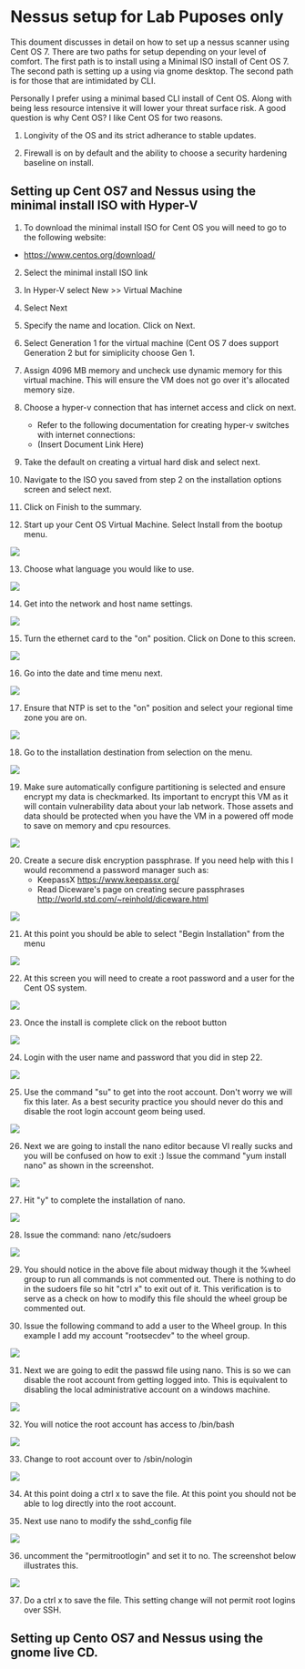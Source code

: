 # Nessus setup for Lab Puposes only

This doument discusses in detail on how to set up a nessus scanner using Cent OS 7. There are two paths for setup depending on your level of comfort. The first path is to install using a Minimal ISO install of Cent OS 7. The second path is setting up a using via gnome desktop. The second path is for those that are intimidated by CLI. 

Personally I prefer using a minimal based CLI install of Cent OS. Along with being less resource intensive it will lower your threat surface risk. A good question is why Cent OS? I like Cent OS for two reasons. 

1. Longivity of the OS and its strict adherance to stable updates. 

2. Firewall is on by default and the ability to choose a security hardening baseline on install.

## Setting up Cent OS7 and Nessus using the minimal install ISO with Hyper-V

1. To download the minimal install ISO for Cent OS you will need to go to the following website:

- https://www.centos.org/download/

2. Select the minimal install ISO link

3. In Hyper-V select New >> Virtual Machine

4. Select Next

5. Specify the name and location. Click on Next.

6. Select Generation 1 for the virtual machine (Cent OS 7 does support Generation 2 but for simiplicity choose Gen 1.

7. Assign 4096 MB memory and uncheck use dynamic memory for this virtual machine. This will ensure the VM does not go over it's allocated memory size.

8. Choose a hyper-v connection that has internet access and click on next.
   - Refer to the following documentation for creating hyper-v switches with internet connections:
   - (Insert Document Link Here)

9. Take the default on creating a virtual hard disk and select next.

10. Navigate to the ISO you saved from step 2 on the installation options screen and select next.

11. Click on Finish to the summary.

12. Start up your Cent OS Virtual Machine. Select Install from the bootup menu.

![](https://github.com/rootsecdev/Microsoft-Blue-Forest/blob/master/Screenshots/CentOSMinimal1.PNG)

13. Choose what language you would like to use.

![](https://github.com/rootsecdev/Microsoft-Blue-Forest/blob/master/Screenshots/CentOSMinimal2.PNG)

14. Get into the network and host name settings.

![](https://github.com/rootsecdev/Microsoft-Blue-Forest/blob/master/Screenshots/CentOSMinimal3.PNG)

15. Turn the ethernet card to the "on" position. Click on Done to this screen.

![](https://github.com/rootsecdev/Microsoft-Blue-Forest/blob/master/Screenshots/CentOSMinimal4.PNG)

16. Go into the date and time menu next.

![](https://github.com/rootsecdev/Microsoft-Blue-Forest/blob/master/Screenshots/CentOSMinimal3.PNG)

17. Ensure that NTP is set to the "on" position and select your regional time zone you are on. 

![](https://github.com/rootsecdev/Microsoft-Blue-Forest/blob/master/Screenshots/CentOSMinimal5.PNG)

18. Go to the installation destination from selection on the menu.

![](https://github.com/rootsecdev/Microsoft-Blue-Forest/blob/master/Screenshots/CentOSMinimal3.PNG)

19. Make sure automatically configure partitioning is selected and ensure encrypt my data is checkmarked. Its important to encrypt this VM as it will contain vulnerability data about your lab network. Those assets and data should be protected when you have the VM in a powered off mode to save on memory and cpu resources. 

![](https://github.com/rootsecdev/Microsoft-Blue-Forest/blob/master/Screenshots/CentOSMinimal6.PNG)

20. Create a secure disk encryption passphrase. If you need help with this I would recommend a password manager such as:
    - KeepassX https://www.keepassx.org/
    - Read Diceware's page on creating secure passphrases http://world.std.com/~reinhold/diceware.html
    
![](https://github.com/rootsecdev/Microsoft-Blue-Forest/blob/master/Screenshots/CentOSMinimal7.PNG)

21. At this point you should be able to select "Begin Installation" from the menu

![](https://github.com/rootsecdev/Microsoft-Blue-Forest/blob/master/Screenshots/CentOSMinimal3.PNG)

22. At this screen you will need to create a root password and a user for the Cent OS system. 

![](https://github.com/rootsecdev/Microsoft-Blue-Forest/blob/master/Screenshots/CentOSMinimal8.PNG)

23. Once the install is complete click on the reboot button

![](https://github.com/rootsecdev/Microsoft-Blue-Forest/blob/master/Screenshots/CentOSMinimal9.PNG)

24. Login with the user name and password that you did in step 22. 

![](https://github.com/rootsecdev/Microsoft-Blue-Forest/blob/master/Screenshots/CentOSMinimal10.PNG)

25. Use the command "su" to get into the root account. Don't worry we will fix this later. As a best security practice you should never do this and disable the root login account geom being used.

![](https://github.com/rootsecdev/Microsoft-Blue-Forest/blob/master/Screenshots/CentOSMinimal11.PNG)

26. Next we are going to install the nano editor because VI really sucks and you will be confused on how to exit :) Issue the command "yum install nano" as shown in the screenshot. 

![](https://github.com/rootsecdev/Microsoft-Blue-Forest/blob/master/Screenshots/CentOSMinimal12.PNG)

27. Hit "y" to complete the installation of nano.

![](https://github.com/rootsecdev/Microsoft-Blue-Forest/blob/master/Screenshots/CentOSMinimal13.PNG)

28. Issue the command: nano /etc/sudoers

![](https://github.com/rootsecdev/Microsoft-Blue-Forest/blob/master/Screenshots/CentOSMinimal14.PNG)

29. You should notice in the above file about midway though it the %wheel group to run all commands is not commented out. There is nothing to do in the sudoers file so hit "ctrl x" to exit out of it. This verification is to serve as a check on how to modify this file should the wheel group be commented out. 

30. Issue the following command to add a user to the Wheel group. In this example I add my account "rootsecdev" to the wheel group.

![](https://github.com/rootsecdev/Microsoft-Blue-Forest/blob/master/Screenshots/CentOSMinimal15.PNG)

31. Next we are going to edit the passwd file using nano. This is so we can disable the root account from getting logged into. This is equivalent to disabling the local administrative account on a windows machine. 

![](https://github.com/rootsecdev/Microsoft-Blue-Forest/blob/master/Screenshots/CentOSMinimal16.PNG)

32. You will notice the root account has access to /bin/bash

![](https://github.com/rootsecdev/Microsoft-Blue-Forest/blob/master/Screenshots/CentOSMinimal17.PNG)

33. Change to root account over to /sbin/nologin

![](https://github.com/rootsecdev/Microsoft-Blue-Forest/blob/master/Screenshots/CentOSMinimal18.PNG)

34. At this point doing a ctrl x to save the file. At this point you should not be able to log directly into the root account. 

35. Next use nano to modify the sshd_config file

![](https://github.com/rootsecdev/Microsoft-Blue-Forest/blob/master/Screenshots/CentOSMinimal19.PNG)

36. uncomment the "permitrootlogin" and set it to no. The screenshot below illustrates this. 

![](https://github.com/rootsecdev/Microsoft-Blue-Forest/blob/master/Screenshots/CentOSMinimal20.PNG)

37. Do a ctrl x to save the file. This setting change will not permit root logins over SSH. 


## Setting up Cento OS7 and Nessus using the gnome live CD.
